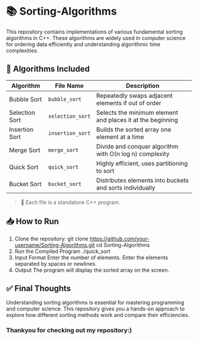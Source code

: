# 📚 Sorting-Algorithms

This repository contains implementations of various fundamental sorting algorithms in C++. These algorithms are widely used in computer science for ordering data efficiently and understanding algorithmic time complexities.

## 🔧 Algorithms Included

| Algorithm        | File Name         | Description                                     |
|------------------|-------------------|-------------------------------------------------|
| Bubble Sort      | `bubble_sort`     | Repeatedly swaps adjacent elements if out of order |
| Selection Sort   | `selection_sort`  | Selects the minimum element and places it at the beginning |
| Insertion Sort   | `insertion_sort`  | Builds the sorted array one element at a time |
| Merge Sort       | `merge_sort`      | Divide and conquer algorithm with O(n log n) complexity |
| Quick Sort       | `quick_sort`      | Highly efficient, uses partitioning to sort |
| Bucket Sort      | `bucket_sort`     | Distributes elements into buckets and sorts individually |

> 📌 Each file is a standalone C++ program.

## 📥 How to Run

1. Clone the repository:
   git clone https://github.com/your-username/Sorting-Algorithms.git
   cd Sorting-Algorithms
2. Run the Compiled Program
  ./quick_sort
3. Input Format
    Enter the number of elements. Enter the elements separated by spaces or newlines.
4. Output
    The program will display the sorted array on the screen.

## ✅ Final Thoughts
Understanding sorting algorithms is essential for mastering programming and computer science. This repository gives you a hands-on approach to explore how different sorting methods work and compare their efficiencies.

### Thankyou for checking out my repository:)
